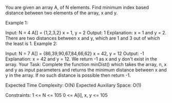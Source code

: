 You are given an array A, of N elements. Find minimum index based distance between two elements of the array, x and y.

Example 1:

Input:
N = 4
A[] = {1,2,3,2}
x = 1, y = 2
Output: 1
Explanation: x = 1 and y = 2. There are
two distances between x and y, which are
1 and 3 out of which the least is 1.
Example 2:

Input:
N = 7
A[] = {86,39,90,67,84,66,62}
x = 42, y = 12
Output: -1
Explanation: x = 42 and y = 12. We return
-1 as x and y don't exist in the array.
Your Task:
Complete the function minDist() which takes the array, n, x and y as input parameters and returns the minimum distance between x and y in the array. If no such distance is possible then return -1.

Expected Time Complexity: O(N)
Expected Auxiliary Space: O(1)

Constraints:
1 <= N <= 105
0 <= A[i], x, y <= 105

